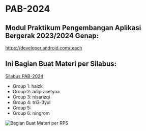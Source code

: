# PAB-2024
## Modul Praktikum Pengembangan Aplikasi Bergerak 2023/2024 Genap:
https://developer.android.com/teach

## Ini Bagian Buat Materi per Silabus:
[Silabus PAB-2024](https://docs.google.com/spreadsheets/d/1XmbLsh5Wqi3P-P_00NlFoybutY_GucFKK29O7_EAxaI/edit#gid=971384500)

- Group 1: haizk
- Group 2: adiprasetyaa
- Group 3: nisarizqi
- Group 4: tri3-3yul
- Group 5:
- Group 6: ningrom

![Bagian Buat Materi per RPS](https://i.ibb.co/GVdm3j6/Pembagian-Materi-Silabus.jpg)

